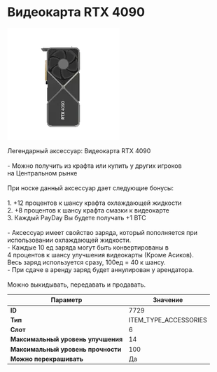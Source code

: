 # Видеокарта RTX 4090

![Item Image](../img/7729.webp?raw=true)

Легендарный аксессуар: Видеокарта RTX 4090<br><br>- Можно получить из крафта или купить у других игроков<br>на Центральном рынке<br><br>При носке данный аксессуар дает следующие бонусы:<br><br>1. +12 процентов к шансу крафта охлаждающей жидкости<br>2. +8 процентов к шансу крафта смазки к видеокарте<br>3. Каждый PayDay Вы будете получать +1 BTC<br><br>- Аксессуар имеет свойство заряда, который пополняется при<br>использовании охлаждающей жидкости.<br>- Каждые 10 ед заряда могут быть конвертированы в<br>4 процентов к шансу улучшения видеокарты (Кроме Асиков).<br>Весь заряд используется сразу, 100ед = 40 к шансу.<br>- При сдаче в аренду заряд будет аннулирован у арендатора.<br><br>Можно выкидывать, передавать и продавать.


| Параметр | Значение |
|----------|----------|
| **ID** | 7729 |
| **Тип** | ITEM_TYPE_ACCESSORIES |
| **Слот** | 6 |
| **Максимальный уровень улучшения** | 14 |
| **Максимальный уровень прочности** | 100 |
| **Можно перекрашивать** | Да |

